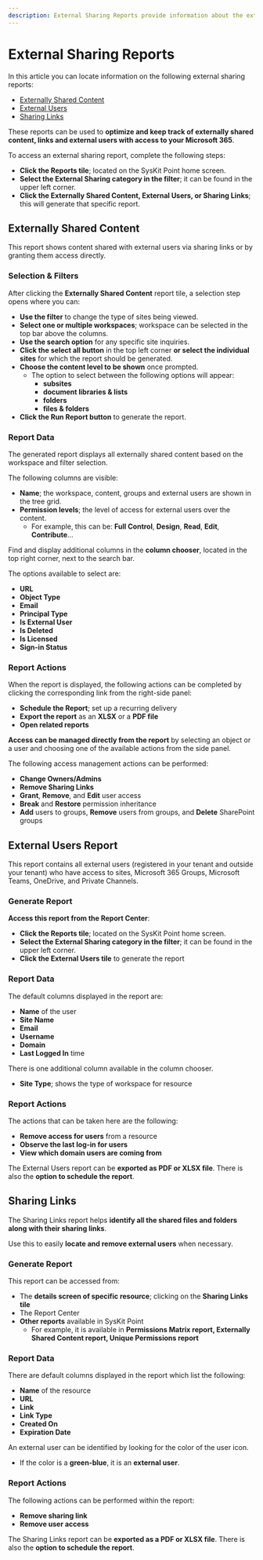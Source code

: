 ```yaml
---
description: External Sharing Reports provide information about the external users and their access to your tenant resources.
---
```


# External Sharing Reports

In this article you can locate information on the following external sharing reports:
* [Externally Shared Content](#externally-shared-content)
* [External Users](#external-users-report)
* [Sharing Links](#sharing-links)

These reports can be used to **optimize and keep track of externally shared content, links and external users with access to your Microsoft 365**. 

To access an external sharing report, complete the following steps:

 * **Click the Reports tile**; located on the SysKit Point home screen.
 * **Select the External Sharing category in the filter**; it can be found in the upper left corner.
 * **Click the Externally Shared Content, External Users, or Sharing Links**; this will generate that specific report.

## Externally Shared Content

This report shows content shared with external users via sharing links or by granting them access directly.

### Selection & Filters

After clicking the **Externally Shared Content** report tile, a selection step opens where you can:
* **Use the filter** to change the type of sites being viewed.
* **Select one or multiple workspaces**; workspace can be selected in the top bar above the columns. 
* **Use the search option** for any specific site inquiries.
* **Click the select all button** in the top left corner **or select the individual sites** for which the report should be generated. 
* **Choose the content level to be shown** once prompted.
  * The option to select between the following options will appear:
    * **subsites**
    * **document libraries & lists**
    * **folders**
    * **files & folders**
* **Click the Run Report button** to generate the report.

### Report Data

The generated report displays all externally shared content based on the workspace and filter selection. 

The following columns are visible:    
* **Name**; the workspace, content, groups and external users are shown in the tree grid.
* **Permission levels**; the level of access for external users over the content. 
  * For example, this can be: **Full Control**, **Design**, **Read**, **Edit**, **Contribute**...
    
Find and display additional columns in the **column chooser**, located in the top right corner, next to the search bar.

The options available to select are:

* **URL**
* **Object Type**
* **Email**
* **Principal Type**
* **Is External User**
* **Is Deleted**
* **Is Licensed**
* **Sign-in Status**

### Report Actions

When the report is displayed, the following actions can be completed by clicking the corresponding link from the right-side panel:

* **Schedule the Report**; set up a recurring delivery
* **Export the report** as an **XLSX** or a **PDF file**
* **Open related reports**

**Access can be managed directly from the report** by selecting an object or a user and choosing one of the available actions from the side panel.

The following access management actions can be performed:
* **Change Owners/Admins**
* **Remove Sharing Links**
* **Grant**, **Remove**, and **Edit** user access
* **Break** and **Restore** permission inheritance
* **Add** users to groups, **Remove** users from groups, and **Delete** SharePoint groups

## External Users Report

This report contains all external users (registered in your tenant and outside your tenant) who have access to sites, Microsoft 365 Groups, Microsoft Teams, OneDrive, and Private Channels.

### Generate Report

**Access this report from the Report Center**:

 * **Click the Reports tile**; located on the SysKit Point home screen.
 * **Select the External Sharing category in the filter**; it can be found in the upper left corner.
 * **Click the External Users tile** to generate the report



### Report Data

The default columns displayed in the report are:
    
* **Name** of the user
* **Site Name**
* **Email**
* **Username**
* **Domain**
* **Last Logged In** time
    
There is one additional column available in the column chooser.
  * **Site Type**; shows the type of workspace for resource


### Report Actions

The actions that can be taken here are the following:

* **Remove access for users** from a resource
* **Observe the last log-in for users**
* **View which domain users are coming from**

The External Users report can be **exported as PDF or XLSX file**. There is also the **option to schedule the report**.


## Sharing Links 

The Sharing Links report helps **identify all the shared files and folders along with their sharing links**. 

Use this to easily **locate and remove external users** when necessary.

### Generate Report

This report can be accessed from:

* The **details screen of specific resource**; clicking on the **Sharing Links tile**
* The Report Center
* **Other reports** available in SysKit Point 
  * For example, it is available in **Permissions Matrix report, Externally Shared Content report, Unique Permissions report**

### Report Data

There are default columns displayed in the report which list the following:
    
* **Name** of the resource
* **URL**
* **Link**
* **Link Type**
* **Created On**
* **Expiration Date**

An external user can be identified by looking for the color of the user icon. 
  * If the color is a **green-blue**, it is an **external user**.

### Report Actions

The following actions can be performed within the report:
* **Remove sharing link**
* **Remove user access**

The Sharing Links report can be **exported as a PDF or XLSX file**. There is also the **option to schedule the report**.
